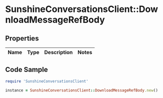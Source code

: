 # SunshineConversationsClient::DownloadMessageRefBody

## Properties

Name | Type | Description | Notes
------------ | ------------- | ------------- | -------------

## Code Sample

```ruby
require 'SunshineConversationsClient'

instance = SunshineConversationsClient::DownloadMessageRefBody.new()
```


